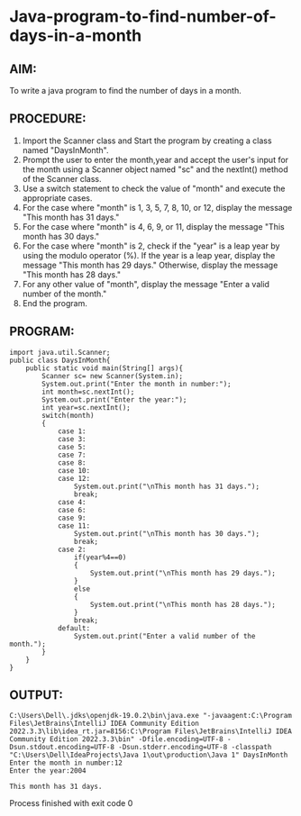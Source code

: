 # Java-program-to-find-number-of-days-in-a-month

## AIM:
To write a java program to find the number of days in a month.

## PROCEDURE:

1. Import the Scanner class and Start the program by creating a class named "DaysInMonth".
2. Prompt the user to enter the month,year and accept the user's input for the month using a Scanner object named "sc" and the nextInt() method of the Scanner class.
3. Use a switch statement to check the value of "month" and execute the appropriate cases.
4. For the case where "month" is 1, 3, 5, 7, 8, 10, or 12, display the message "This month has 31 days."
5. For the case where "month" is 4, 6, 9, or 11, display the message "This month has 30 days."
6. For the case where "month" is 2, check if the "year" is a leap year by using the modulo operator (%). If the year is a leap year, display the message "This month has 29 days." Otherwise, display the message "This month has 28 days."
7. For any other value of "month", display the message "Enter a valid number of the month."
8. End the program.


## PROGRAM:
```
import java.util.Scanner;
public class DaysInMonth{
    public static void main(String[] args){
        Scanner sc= new Scanner(System.in);
        System.out.print("Enter the month in number:");
        int month=sc.nextInt();
        System.out.print("Enter the year:");
        int year=sc.nextInt();
        switch(month)
        {
            case 1:
            case 3:
            case 5:
            case 7:
            case 8:
            case 10:
            case 12:
                System.out.print("\nThis month has 31 days.");
                break;
            case 4:
            case 6:
            case 9:
            case 11:
                System.out.print("\nThis month has 30 days.");
                break;
            case 2:
                if(year%4==0)
                {
                    System.out.print("\nThis month has 29 days.");
                }
                else
                {
                    System.out.print("\nThis month has 28 days.");
                }
                break;
            default:
                System.out.print("Enter a valid number of the month.");
        }
    }
}
```

## OUTPUT:
```
C:\Users\Dell\.jdks\openjdk-19.0.2\bin\java.exe "-javaagent:C:\Program Files\JetBrains\IntelliJ IDEA Community Edition 2022.3.3\lib\idea_rt.jar=8156:C:\Program Files\JetBrains\IntelliJ IDEA Community Edition 2022.3.3\bin" -Dfile.encoding=UTF-8 -Dsun.stdout.encoding=UTF-8 -Dsun.stderr.encoding=UTF-8 -classpath "C:\Users\Dell\IdeaProjects\Java 1\out\production\Java 1" DaysInMonth
Enter the month in number:12
Enter the year:2004

This month has 31 days.
```
Process finished with exit code 0
